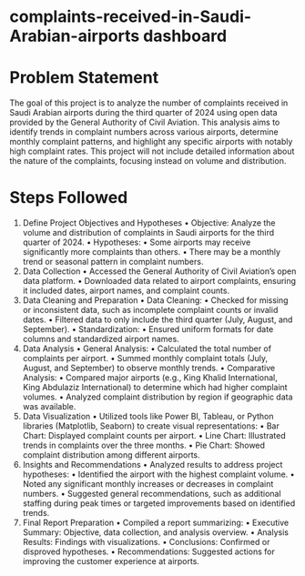 # complaints-received-in-Saudi-Arabian-airports dashboard
# Problem Statement

The goal of this project is to analyze the number of complaints received in Saudi Arabian airports during the third quarter of 2024 using open data provided by the General Authority of Civil Aviation. This analysis aims to identify trends in complaint numbers across various airports, determine monthly complaint patterns, and highlight any specific airports with notably high complaint rates. This project will not include detailed information about the nature of the complaints, focusing instead on volume and distribution.
# Steps Followed

1. Define Project Objectives and Hypotheses
 • Objective: Analyze the volume and distribution of complaints in Saudi airports for the third quarter of 2024.
 • Hypotheses:
 • Some airports may receive significantly more complaints than others.
 • There may be a monthly trend or seasonal pattern in complaint numbers.
 2. Data Collection
 • Accessed the General Authority of Civil Aviation’s open data platform.
 • Downloaded data related to airport complaints, ensuring it included dates, airport names, and complaint counts.
 3. Data Cleaning and Preparation
 • Data Cleaning:
 • Checked for missing or inconsistent data, such as incomplete complaint counts or invalid dates.
 • Filtered data to only include the third quarter (July, August, and September).
 • Standardization:
 • Ensured uniform formats for date columns and standardized airport names.
 4. Data Analysis
 • General Analysis:
 • Calculated the total number of complaints per airport.
 • Summed monthly complaint totals (July, August, and September) to observe monthly trends.
 • Comparative Analysis:
 • Compared major airports (e.g., King Khalid International, King Abdulaziz International) to determine which had higher complaint volumes.
 • Analyzed complaint distribution by region if geographic data was available.
 5. Data Visualization
 • Utilized tools like Power BI, Tableau, or Python libraries (Matplotlib, Seaborn) to create visual representations:
 • Bar Chart: Displayed complaint counts per airport.
 • Line Chart: Illustrated trends in complaints over the three months.
 • Pie Chart: Showed complaint distribution among different airports.
 6. Insights and Recommendations
 • Analyzed results to address project hypotheses:
 • Identified the airport with the highest complaint volume.
 • Noted any significant monthly increases or decreases in complaint numbers.
 • Suggested general recommendations, such as additional staffing during peak times or targeted improvements based on identified trends.
 7. Final Report Preparation
 • Compiled a report summarizing:
 • Executive Summary: Objective, data collection, and analysis overview.
 • Analysis Results: Findings with visualizations.
 • Conclusions: Confirmed or disproved hypotheses.
 • Recommendations: Suggested actions for improving the customer experience at airports.
